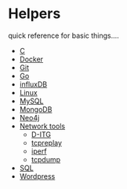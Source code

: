 Helpers
=======
quick reference for basic things....

 - [C](C/)
 - [Docker](Docker/)
 - [Git](Git/)
 - [Go](Go/)
 - [influxDB](influxDB/)
 - [Linux](Linux/)
 - [MySQL](MySQL/)
 - [MongoDB](MongoDB/)
 - [Neo4j](Neo4j/)
 - [Network tools](Network_tools/)
     - [D-ITG](Network_tools/D-ITG/)
     - [tcpreplay](Network_tools/TCP_replay/)
     - [iperf](Network_tools/iperf/)
     - [tcpdump](Network_tools/tcpdump/)
 - [SQL](SQL/)
 - [Wordpress](Wordpress/) 
